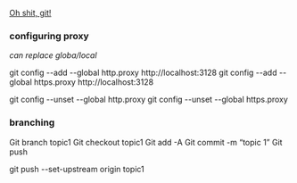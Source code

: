 [Oh shit, git!](http://ohshitgit.com/)

### configuring proxy

*can replace globa/local*

git config --add --global http.proxy http://localhost:3128
git config --add --global https.proxy http://localhost:3128

git config --unset --global http.proxy
git config --unset --global https.proxy

### branching

Git branch topic1
Git checkout topic1
Git add -A
Git commit -m “topic 1”
Git push

git push --set-upstream origin topic1